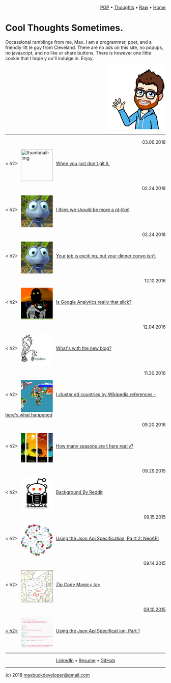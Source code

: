 


<p align=right>
  <a href='maxwellbuck.pub'>PGP</a>
  •
  <a href='fb-highlights.html'>Thoughts</a>
  •
  <a href=INDEX.md>Raw</a>
  •
  <a href='index.html'>Home</a>
  
</p>







# Cool Thoughts Sometimes.

Occassional ramblings from me, Max. I am a programmer, poet, and a friendly litt
le guy from Cleveland.  There are no ads on this site, no popups, no javascript,
 and no like or share buttons.  There is however one little cookie that I hope y
ou'll indulge in. Enjoy. 

<p align="right"><img src="static/hi.png" height="200"></p>


---


<p title="post-date"                                 align=right>03.06.2018</p><
h2><img                                 title="thumbnail-img" align="middle" src
="thumbs/git.png" width="100" height="100"                                      
   hspace="10" ><a href=i-dont-git-it.html>When you just don't git it.</a></h2>

<p title="post-date"                                 align=right>02.24.2018</p><
h2><img                                 title="thumbnail-img" align="middle" src
="thumbs/ant.png" width="100" height="100"                                      
   hspace="10" ><a href=welcome-to-the-ant-hill.html>I think we should be more a
nt-like!  </a></h2>
<p title="post-date"                                 align=right>02.24.2018</p><
h2><img                                 title="thumbnail-img" align="middle" src
="thumbs/ant.png" width="100" height="100"                                      
   hspace="10" ><a href=do-you-suck-at-explaining-things.html>Your job is exciti
ng, but your dinner convo isn't</a></h2>
<p title="post-date"                                 align=right>12.10.2016</p><
h2><img                                 title="thumbnail-img" align="middle" src
="thumbs/Google-Big-Brother.png" width="100" height="100"                       
                  hspace="10" ><a href=google-analytics-aint-that-slick-homie.ht
ml>Is Google Analytics really that slick?</a></h2>
<p title="post-date"                                 align=right>12.04.2016</p><
h2><img                                 title="thumbnail-img" align="middle" src
="thumbs/fuck-wordpress.jpg" width="100" height="100"                           
              hspace="10" ><a href=whats-with-the-new-blog.html>What's with the 
new blog?</a></h2>
<p title="post-date"                                 align=right>11.30.2016</p><
h2><img                                 title="thumbnail-img" align="middle" src
="thumbs/countries-of-the-world.jpg" width="100" height="100"                   
                      hspace="10" ><a href=countries-by-wikipedia.html>I cluster
ed countries by Wikipedia references - here's what happened</a></h2>
<p title="post-date"                                 align=right>09.20.2016</p><
h2><img                                 title="thumbnail-img" align="middle" src
="thumbs/seasons-ftimage.jpg" width="100" height="100"                          
               hspace="10" ><a href=how-many-seasons.html>How many seasons are t
here really?</a></h2>
<p title="post-date"                                 align=right>09.29.2015</p><
h2><img                                 title="thumbnail-img" align="middle" src
="thumbs/redditapi.png" width="100" height="100"                                
         hspace="10" ><a href=background-by-reddit.html>Background By Reddit</a>
</h2>
<p title="post-date"                                 align=right>09.15.2015</p><
h2><img                                 title="thumbnail-img" align="middle" src
="thumbs/graphdb.png" width="100" height="100"                                  
       hspace="10" ><a href=json-api-2.html>Using the Json Api Specification, Pa
rt 2: NeoAPI</a></h2>
<p title="post-date"                                 align=right>09.14.2015</p><
h2><img                                 title="thumbnail-img" align="middle" src
="thumbs/ohio-3-digit-zip-code-map.gif" width="100" height="100"                
                         hspace="10" ><a href=zipcode-magic.html>Zip Code Magic<
/a></h2>
<p title="post-date"                                 align=right>09.10.2015</p><
h2><img                                 title="thumbnail-img" align="middle" src
="thumbs/jsonapiftimage.png" width="100" height="100"                           
              hspace="10" ><a href=json-api-1.html>Using the Json Api Specificat
ion, Part 1</a></h2>






---

<p align=center>
  <a href='https://www.linkedin.com/pub/max-buck/8b/5b8/a9'>LinkedIn</a>
  •
  <a href='resume.html'>Resume</a>
  •
  <a href='https://github.com/buckmaxwell'>GitHub</a>

</p>

---

(c) 2018 maxbuckdeveloper@gmail.com
